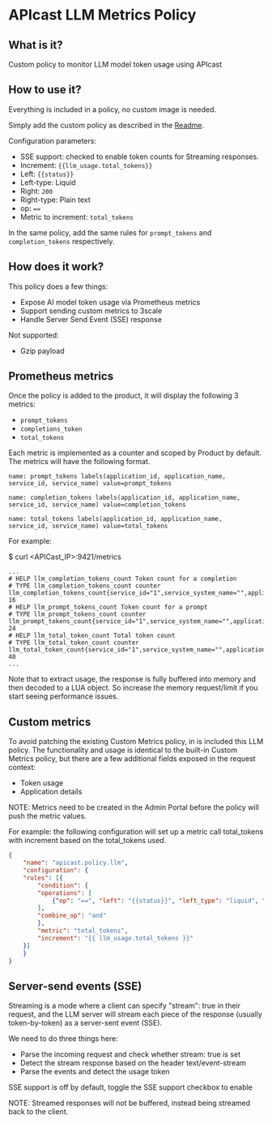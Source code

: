 # APIcast LLM Metrics Policy

## What is it?

Custom policy to monitor LLM model token usage using APIcast

## How to use it?

Everything is included in a policy, no custom image is needed.

Simply add the custom policy as described in the [Readme](../../../README.md).

Configuration parameters:

- SSE support: checked to enable token counts for Streaming responses.
- Increment: `{{llm_usage.total_tokens}}`
- Left: `{{status}}`
- Left-type: Liquid
- Right: `200`
- Right-type: Plain text
- op: `==`
- Metric to increment: `total_tokens`

In the same policy, add the same rules for `prompt_tokens` and `completion_tokens` respectively.

## How does it work?

This policy does a few things:

- Expose AI model token usage via Prometheus metrics
- Support sending custom metrics to 3scale
- Handle Server Send Event (SSE) response

Not supported:

- Gzip payload

## Prometheus metrics

Once the policy is added to the product, it will display the following 3 metrics:

- `prompt_tokens`
- `completions_token`
- `total_tokens`

Each metric is implemented as a counter and scoped by Product by default. The metrics will have the following format.

```text
name: prompt_tokens labels(application_id, application_name, service_id, service_name) value=prompt_tokens

name: completion_tokens labels(application_id, application_name, service_id, service_name) value=completion_tokens

name: total_tokens labels(application_id, application_name, service_id, service_name) value=total_tokens
```

For example:

$ curl <APICast_IP>:9421/metrics

```log
...
# HELP llm_completion_tokens_count Token count for a completion 
# TYPE llm_completion_tokens_count counter
llm_completion_tokens_count{service_id="1",service_system_name="",application_id="1",application_system_name="test"} 16
# HELP llm_prompt_tokens_count Token count for a prompt
# TYPE llm_prompt_tokens_count counter
llm_prompt_tokens_count{service_id="1",service_system_name="",application_id="1",application_system_name="test"} 24 
# HELP llm_total_token_count Total token count
# TYPE llm_total_token_count counter
llm_total_token_count{service_id="1",service_system_name="",application_id="1",application_system_name="test"} 40
...
```

Note that to extract usage, the response is fully buffered into memory and then decoded to a LUA object. So increase the memory request/limit if you start seeing performance issues.

## Custom metrics

To avoid patching the existing Custom Metrics policy, in is included this LLM policy. The functionality and usage is identical to the built-in Custom Metrics policy, but there are a few additional fields exposed in the request context:

- Token usage
- Application details

NOTE: Metrics need to be created in the Admin Portal before the policy will push the metric values.

For example: the following configuration will set up a metric call total_tokens with increment based on the total_tokens used.

```json
{
    "name": "apicast.policy.llm", 
    "configuration": {
    "rules": [{
        "condition": {
        "operations": [
            {"op": "==", "left": "{{status}}", "left_type": "liquid", "right": "200"}
        ],
        "combine_op": "and"
        },
        "metric": "total_tokens",
        "increment": "{{ llm_usage.total_tokens }}"
    }]
    }
}
```

## Server-send events (SSE)

Streaming is a mode where a client can specify "stream": true in their request, and the LLM server will stream each piece of the response (usually token-by-token) as a server-sent event (SSE).

We need to do three things here:

- Parse the incoming request and check whether stream: true is set
- Detect the stream response based on the header text/event-stream
- Parse the events and detect the usage token

SSE support is off by default, toggle the SSE support checkbox to enable

NOTE: Streamed responses will not be buffered, instead being streamed back to the client.
